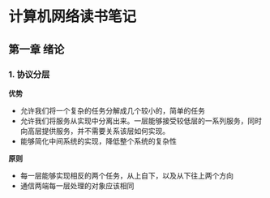 # 计算机网络读书笔记

 

## 第一章    绪论

### **1.**      **协议分层**

**优势**

- 允许我们将一个复杂的任务分解成几个较小的，简单的任务
- 允许我们将服务从实现中分离出来。一层能够接受较低层的一系列服务，同时向高层提供服务，并不需要关系该层如何实现。
- 能够简化中间系统的实现，降低整个系统的复杂性

**原则**

- 每一层能够实现相反的两个任务，从上自下，以及从下往上两个方向
- 通信两端每一层处理的对象应该相同





























